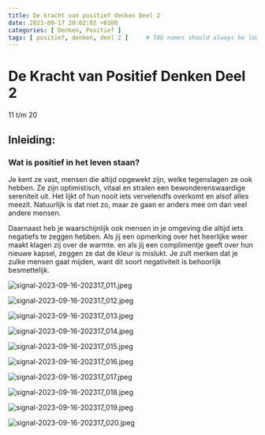 ```yaml
---
title: De kracht van positief denken Deel 2
date: 2023-09-17 20:02:02 +0100
categories: [ Denken, Positief ]
tags: [ positief, denken, deel 2 ]     # TAG names should always be lowercase
---
```


# De Kracht van Positief Denken Deel 2

11 t/m 20

## Inleiding:

### Wat is positief in het leven staan?

Je kent ze vast, mensen die altijd opgewekt zijn, welke tegenslagen ze ook hebben. Ze zijn optimistisch, vitaal en
stralen een bewonderenswaardige sereniteit uit. Het lijkt of hun nooit iets vervelendfs overkomt en alsof alles meezit.
Natuurlijk is dat niet zo, maar ze gaan er anders mee om dan veel andere mensen.

Daarnaast heb je waarschijnlijk ook mensen in je omgeving die altijd iets negatiefs te zeggen hebben. Als jij een
opmerking over het heerlijke weer maakt klagen zij over de warmte. en als jij een complimentje geeft over hun nieuwe
kapsel, zeggen ze dat de kleur is mislukt. Je zult merken dat je zulke mensen gaat mijden, want dit soort negativiteit
is behoorlijk besmettelijk.

![signal-2023-09-16-202317_011.jpeg](/assets/img/custom/sorted/signal-2023-09-16-202317_011.jpeg)

![signal-2023-09-16-202317_012.jpeg](/assets/img/custom/sorted/signal-2023-09-16-202317_012.jpeg)

![signal-2023-09-16-202317_013.jpeg](/assets/img/custom/sorted/signal-2023-09-16-202317_013.jpeg)

![signal-2023-09-16-202317_014.jpeg](/assets/img/custom/sorted/signal-2023-09-16-202317_014.jpeg)

![signal-2023-09-16-202317_015.jpeg](/assets/img/custom/sorted/signal-2023-09-16-202317_015.jpeg)

![signal-2023-09-16-202317_016.jpeg](/assets/img/custom/sorted/signal-2023-09-16-202317_016.jpeg)

![signal-2023-09-16-202317_017.jpeg](/assets/img/custom/sorted/signal-2023-09-16-202317_017.jpeg)

![signal-2023-09-16-202317_018.jpeg](/assets/img/custom/sorted/signal-2023-09-16-202317_018.jpeg)

![signal-2023-09-16-202317_019.jpeg](/assets/img/custom/sorted/signal-2023-09-16-202317_019.jpeg)

![signal-2023-09-16-202317_020.jpeg](/assets/img/custom/sorted/signal-2023-09-16-202317_020.jpeg)
